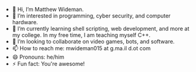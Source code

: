 - 👋 Hi, I’m Matthew Wideman.
- 👀 I’m interested in programming, cyber security, and computer hardware.
- 🌱 I’m currently learning shell scripting, web development, and more at my college. In my free time, I am teaching myself C++.
- 💞️ I’m looking to collaborate on video games, bots, and software.
- 📫 How to reach me: mwideman015 at g.ma.il d.ot com
- 😄 Pronouns: he/him
- ⚡ Fun fact: You're awesome!
